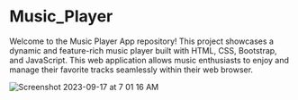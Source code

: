 # Music_Player
Welcome to the Music Player App repository! This project showcases a dynamic and feature-rich music player built with HTML, CSS, Bootstrap, and JavaScript. This web application allows music enthusiasts to enjoy and manage their favorite tracks seamlessly within their web browser.


![Screenshot 2023-09-17 at 7 01 16 AM](https://github.com/Mujahid191/Music_Player/assets/107375586/3937f4fe-c9e1-4bb7-a646-7c15dc3d9e5e)
